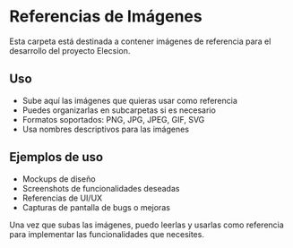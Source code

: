 # Referencias de Imágenes

Esta carpeta está destinada a contener imágenes de referencia para el desarrollo del proyecto Elecsion.

## Uso
- Sube aquí las imágenes que quieras usar como referencia
- Puedes organizarlas en subcarpetas si es necesario
- Formatos soportados: PNG, JPG, JPEG, GIF, SVG
- Usa nombres descriptivos para las imágenes

## Ejemplos de uso
- Mockups de diseño
- Screenshots de funcionalidades deseadas
- Referencias de UI/UX
- Capturas de pantalla de bugs o mejoras

Una vez que subas las imágenes, puedo leerlas y usarlas como referencia para implementar las funcionalidades que necesites.